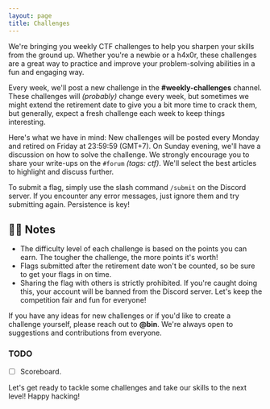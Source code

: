 ```yaml
---
layout: page
title: Challenges
---
```


We're bringing you weekly CTF challenges to help you sharpen your skills from the ground up. Whether you're a newbie or a h4x0r, these challenges are a great way to practice and improve your problem-solving abilities in a fun and engaging way.

Every week, we'll post a new challenge in the **#weekly-challenges** channel. These challenges will *(probably)* change every week, but sometimes we might extend the retirement date to give you a bit more time to crack them, but generally, expect a fresh challenge each week to keep things interesting.

Here's what we have in mind: New challenges will be posted every Monday and retired on Friday at 23:59:59 (GMT+7). On Sunday evening, we'll have a discussion on how to solve the challenge. We strongly encourage you to share your write-ups on the `#forum` *(tags: ctf)*. We'll select the best articles to highlight and discuss further.

To submit a flag, simply use the slash command `/submit` on the Discord server. If you encounter any error messages, just ignore them and try submitting again. Persistence is key!

## ✍🏻 Notes

* The difficulty level of each challenge is based on the points you can earn. The tougher the challenge, the more points it's worth!
* Flags submitted after the retirement date won't be counted, so be sure to get your flags in on time.
* Sharing the flag with others is strictly prohibited. If you're caught doing this, your account will be banned from the Discord server. Let's keep the competition fair and fun for everyone!

If you have any ideas for new challenges or if you'd like to create a challenge yourself, please reach out to **@bin**. We're always open to suggestions and contributions from everyone.

### TODO

* [ ] Scoreboard.

Let's get ready to tackle some challenges and take our skills to the next level! Happy hacking!
